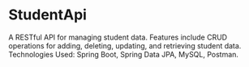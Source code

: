 # StudentApi
A RESTful API for managing student data. Features include CRUD operations for adding, deleting, updating, and retrieving student data.  Technologies Used: Spring Boot, Spring Data JPA, MySQL, Postman.
